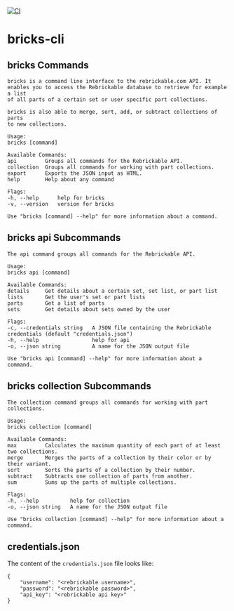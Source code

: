 [![CI](https://github.com/wendehals/bricks-cli/actions/workflows/ci.yml/badge.svg)](https://github.com/wendehals/bricks-cli/actions/workflows/ci.yml)

# bricks-cli

## bricks Commands

    bricks is a command line interface to the rebrickable.com API. It
    enables you to access the Rebrickable database to retrieve for example a list
    of all parts of a certain set or user specific part collections.

    bricks is also able to merge, sort, add, or subtract collections of parts
    to new collections.

    Usage:
    bricks [command]

    Available Commands:
    api         Groups all commands for the Rebrickable API.
    collection  Groups all commands for working with part collections.
    export      Exports the JSON input as HTML.
    help        Help about any command

    Flags:
    -h, --help      help for bricks
    -v, --version   version for bricks

    Use "bricks [command] --help" for more information about a command.

## bricks api Subcommands

    The api command groups all commands for the Rebrickable API.

    Usage:
    bricks api [command]

    Available Commands:
    details     Get details about a certain set, set list, or part list
    lists       Get the user's set or part lists
    parts       Get a list of parts
    sets        Get details about sets owned by the user

    Flags:
    -c, --credentials string   A JSON file containing the Rebrickable credentials (default "credentials.json")
    -h, --help                 help for api
    -o, --json string          A name for the JSON output file

    Use "bricks api [command] --help" for more information about a command.

## bricks collection Subcommands

    The collection command groups all commands for working with part collections.

    Usage:
    bricks collection [command]

    Available Commands:
    max         Calculates the maximum quantity of each part of at least two collections.
    merge       Merges the parts of a collection by their color or by their variant.
    sort        Sorts the parts of a collection by their number.
    subtract    Subtracts one collection of parts from another.
    sum         Sums up the parts of multiple collections.

    Flags:
    -h, --help          help for collection
    -o, --json string   A name for the JSON output file

    Use "bricks collection [command] --help" for more information about a command.

## credentials.json

The content of the `credentials.json` file looks like:

    {
        "username": "<rebrickable username>",
        "password": "<rebrickable password>",
        "api_key": "<rebrickable api key>"
    }
